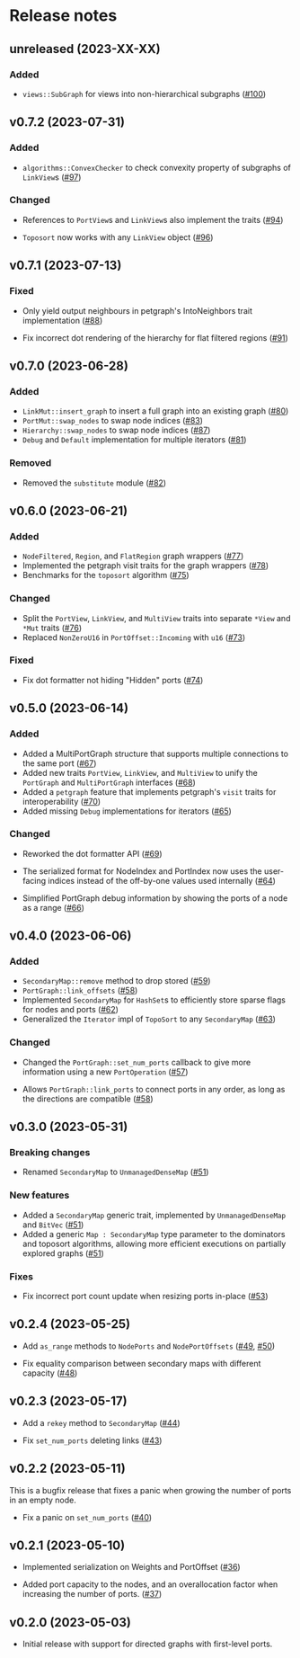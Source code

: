 # Release notes

## unreleased (2023-XX-XX)

### Added

- `views::SubGraph` for views into non-hierarchical subgraphs ([#100][])

  [#100]: https://github.com/CQCL/portgraph/issues/100

## v0.7.2 (2023-07-31)

### Added

- `algorithms::ConvexChecker` to check convexity property of subgraphs of `LinkView`s ([#97][])

### Changed

- References to `PortView`s and `LinkView`s also implement the traits ([#94][])
- `Toposort` now works with any `LinkView` object ([#96][])

  [#94]: https://github.com/CQCL/portgraph/issues/94
  [#96]: https://github.com/CQCL/portgraph/issues/96
  [#97]: https://github.com/CQCL/portgraph/issues/97

## v0.7.1 (2023-07-13)

### Fixed

- Only yield output neighbours in petgraph's IntoNeighbors trait implementation ([#88][])
- Fix incorrect dot rendering of the hierarchy for flat filtered regions ([#91][])

  [#88]: https://github.com/CQCL/portgraph/issues/88
  [#91]: https://github.com/CQCL/portgraph/issues/91

## v0.7.0 (2023-06-28)

### Added

- `LinkMut::insert_graph` to insert a full graph into an existing graph ([#80][])
- `PortMut::swap_nodes` to swap node indices ([#83][])
- `Hierarchy::swap_nodes` to swap node indices ([#87][])
- `Debug` and `Default` implementation for multiple iterators ([#81][])

### Removed

- Removed the `substitute` module ([#82][])

  [#80]: https://github.com/CQCL/portgraph/issues/80
  [#81]: https://github.com/CQCL/portgraph/issues/81
  [#82]: https://github.com/CQCL/portgraph/issues/82
  [#83]: https://github.com/CQCL/portgraph/issues/83
  [#87]: https://github.com/CQCL/portgraph/issues/87

## v0.6.0 (2023-06-21)

### Added

- `NodeFiltered`, `Region`, and `FlatRegion` graph wrappers ([#77][])
- Implemented the petgraph visit traits for the graph wrappers ([#78][])
- Benchmarks for the `toposort` algorithm ([#75][])

### Changed

- Split the `PortView`, `LinkView`, and `MultiView` traits into separate `*View` and `*Mut` traits ([#76][])
- Replaced `NonZeroU16` in `PortOffset::Incoming` with `u16` ([#73][])

### Fixed

- Fix dot formatter not hiding "Hidden" ports ([#74][])

  [#73]: https://github.com/CQCL/portgraph/issues/73
  [#74]: https://github.com/CQCL/portgraph/issues/74
  [#75]: https://github.com/CQCL/portgraph/issues/75
  [#76]: https://github.com/CQCL/portgraph/issues/76
  [#77]: https://github.com/CQCL/portgraph/issues/77
  [#78]: https://github.com/CQCL/portgraph/issues/78

## v0.5.0 (2023-06-14)

### Added

- Added a MultiPortGraph structure that supports multiple connections to the same port ([#67][])
- Added new traits `PortView`, `LinkView`, and `MultiView` to unify the
  `PortGraph` and `MultiPortGraph` interfaces ([#68][])
- Added a `petgraph` feature that implements petgraph's `visit` traits for interoperability ([#70][])
- Added missing `Debug` implementations for iterators ([#65][])

### Changed

- Reworked the dot formatter API ([#69][])
- The serialized format for NodeIndex and PortIndex now uses the user-facing
  indices instead of the off-by-one values used internally ([#64][])
- Simplified PortGraph debug information by showing the ports of a node as a range ([#66][])

  [#64]: https://github.com/CQCL/portgraph/issues/64
  [#65]: https://github.com/CQCL/portgraph/issues/65
  [#66]: https://github.com/CQCL/portgraph/issues/66
  [#67]: https://github.com/CQCL/portgraph/issues/67
  [#68]: https://github.com/CQCL/portgraph/issues/68
  [#69]: https://github.com/CQCL/portgraph/issues/69
  [#70]: https://github.com/CQCL/portgraph/issues/70

## v0.4.0 (2023-06-06)

### Added

- `SecondaryMap::remove` method to drop stored ([#59][])
- `PortGraph::link_offsets`  ([#58][])
- Implemented `SecondaryMap` for `HashSet`s to efficiently store sparse flags for nodes and ports ([#62][])
- Generalized the `Iterator` impl of `TopoSort` to any `SecondaryMap` ([#63][])

### Changed

- Changed the `PortGraph::set_num_ports` callback to give more information using a new `PortOperation` ([#57][])
- Allows `PortGraph::link_ports` to connect ports in any order, as long as the directions are compatible ([#58][])

  [#57]: https://github.com/CQCL/portgraph/issues/57
  [#58]: https://github.com/CQCL/portgraph/issues/58
  [#59]: https://github.com/CQCL/portgraph/issues/59
  [#62]: https://github.com/CQCL/portgraph/issues/62
  [#63]: https://github.com/CQCL/portgraph/issues/63

## v0.3.0 (2023-05-31)

### Breaking changes

- Renamed `SecondaryMap` to `UnmanagedDenseMap` ([#51][])

### New features

- Added a `SecondaryMap` generic trait, implemented by `UnmanagedDenseMap` and `BitVec` ([#51][])
- Added a generic `Map : SecondaryMap` type parameter to the dominators and toposort algorithms,
  allowing more efficient executions on partially explored graphs ([#51][])

### Fixes

- Fix incorrect port count update when resizing ports in-place ([#53][])

  [#51]: https://github.com/CQCL/portgraph/issues/51
  [#53]: https://github.com/CQCL/portgraph/issues/53

## v0.2.4 (2023-05-25)

- Add `as_range` methods to `NodePorts` and `NodePortOffsets` ([#49][], [#50][])
- Fix equality comparison between secondary maps with different capacity ([#48][])

  [#48]: https://github.com/CQCL/portgraph/issues/48
  [#49]: https://github.com/CQCL/portgraph/issues/49
  [#50]: https://github.com/CQCL/portgraph/issues/50

## v0.2.3 (2023-05-17)

- Add a `rekey` method to `SecondaryMap` ([#44][])
- Fix `set_num_ports` deleting links ([#43][])

  [#43]: https://github.com/CQCL/portgraph/issues/43
  [#44]: https://github.com/CQCL/portgraph/issues/44

## v0.2.2 (2023-05-11)

This is a bugfix release that fixes a panic when growing the number of ports in an empty node.

- Fix a panic on `set_num_ports` ([#40][])

  [#40]: https://github.com/CQCL/portgraph/issues/40

## v0.2.1 (2023-05-10)

- Implemented serialization on Weights and PortOffset ([#36][])
- Added port capacity to the nodes, and an overallocation factor when increasing
  the number of ports. ([#37][])

  [#36]: https://github.com/CQCL/portgraph/issues/36
  [#37]: https://github.com/CQCL/portgraph/issues/37

## v0.2.0 (2023-05-03)

- Initial release with support for directed graphs with first-level ports.
